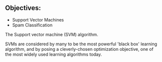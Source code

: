 ## Objectives:
 - Support Vector Machines
 - Spam Classification
 
The Support vector machine (SVM) algorithm. 

SVMs are considered by many to be the most powerful 'black box' learning algorithm, and by posing a cleverly-chosen optimization objective, one of the most widely used learning algorithms today.

